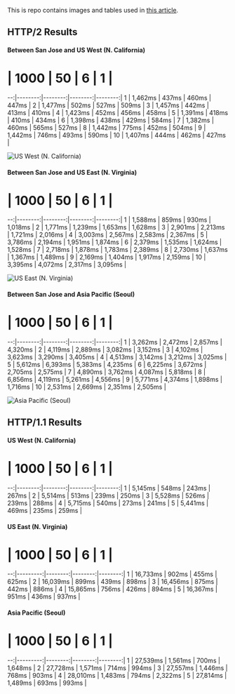 This is repo contains images and tables used in [this article](https://medium.com/@asyncmax/the-right-way-to-bundle-your-assets-for-faster-sites-over-http-2-437c37efe3ff#.f2rresdtt).

## HTTP/2 Results

#### Between San Jose and US West (N. California)

 # |    1000 |      50 |       6 |       1 |
--:|--------:|--------:|--------:|--------:|
 1 | 1,462ms |   437ms |   460ms |   447ms |
 2 | 1,477ms |   502ms |   527ms |   509ms |
 3 | 1,457ms |   442ms |   413ms |   410ms |
 4 | 1,423ms |   452ms |   456ms |   458ms |
 5 | 1,391ms |   418ms |   410ms |   434ms |
 6 | 1,398ms |   438ms |   429ms |   584ms |
 7 | 1,382ms |   460ms |   565ms |   527ms |
 8 | 1,442ms |   775ms |   452ms |   504ms |
 9 | 1,442ms |   746ms |   493ms |   590ms |
10 | 1,407ms |   444ms |   462ms |   427ms |

![US West (N. California)](https://github.com/gourmetjs/http2-concat-benchmark-docs/blob/master/images/n_california.png)

#### Between San Jose and US East (N. Virginia)

 # |    1000 |      50 |       6 |       1 |
--:|--------:|--------:|--------:|--------:|
 1 | 1,588ms |   859ms |   930ms | 1,018ms |
 2 | 1,771ms | 1,239ms | 1,653ms | 1,628ms |
 3 | 2,901ms | 2,213ms | 1,721ms | 2,016ms |
 4 | 3,003ms | 2,567ms | 2,583ms | 2,367ms |
 5 | 3,786ms | 2,194ms | 1,951ms | 1,874ms |
 6 | 2,379ms | 1,535ms | 1,624ms | 1,528ms |
 7 | 2,718ms | 1,878ms | 1,783ms | 2,389ms |
 8 | 2,730ms | 1,637ms | 1,367ms | 1,489ms |
 9 | 2,169ms | 1,404ms | 1,917ms | 2,159ms |
10 | 3,395ms | 4,072ms | 2,317ms | 3,095ms |

![US East (N. Virginia)](https://github.com/gourmetjs/http2-concat-benchmark-docs/blob/master/images/n_virginia.png)

#### Between San Jose and Asia Pacific (Seoul)

 # |    1000 |      50 |       6 |       1 |
--:|--------:|--------:|--------:|--------:|
 1 | 3,262ms | 2,472ms | 2,857ms | 4,320ms |
 2 | 4,119ms | 2,889ms | 3,082ms | 3,152ms |
 3 | 4,102ms | 3,623ms | 3,290ms | 3,405ms |
 4 | 4,513ms | 3,142ms | 3,212ms | 3,025ms |
 5 | 5,612ms | 6,393ms | 5,383ms | 4,235ms |
 6 | 6,225ms | 3,672ms | 2,705ms | 2,575ms |
 7 | 4,890ms | 3,762ms | 4,087ms | 5,818ms |
 8 | 6,856ms | 4,119ms | 5,261ms | 4,556ms |
 9 | 5,771ms | 4,374ms | 1,898ms | 1,716ms |
10 | 2,531ms | 2,669ms | 2,351ms | 2,505ms |

![Asia Pacific (Seoul)](https://github.com/gourmetjs/http2-concat-benchmark-docs/blob/master/images/seoul.png)

## HTTP/1.1 Results

#### US West (N. California)

 # |    1000 |      50 |       6 |       1 |
--:|--------:|--------:|--------:|--------:|
 1 | 5,145ms |   548ms |   243ms |   267ms |
 2 | 5,514ms |   513ms |   239ms |   250ms |
 3 | 5,528ms |   526ms |   239ms |   288ms |
 4 | 5,715ms |   540ms |   273ms |   241ms |
 5 | 5,441ms |   469ms |   235ms |   259ms |

#### US East (N. Virginia)

 # |     1000 |      50 |       6 |       1 |
--:|---------:|--------:|--------:|--------:|
 1 | 16,733ms |   902ms |   455ms |   625ms |
 2 | 16,039ms |   899ms |   439ms |   898ms |
 3 | 16,456ms |   875ms |   442ms |   886ms |
 4 | 15,865ms |   756ms |   426ms |   894ms |
 5 | 16,367ms |   951ms |   436ms |   937ms |

#### Asia Pacific (Seoul)

 # |     1000 |      50 |       6 |       1 |
--:|---------:|--------:|--------:|--------:|
 1 | 27,539ms | 1,561ms |   700ms | 1,648ms |
 2 | 27,728ms | 1,571ms |   714ms |   994ms |
 3 | 27,557ms | 1,446ms |   768ms |   903ms |
 4 | 28,010ms | 1,483ms |   794ms | 2,322ms |
 5 | 27,814ms | 1,489ms |   693ms |   993ms |
